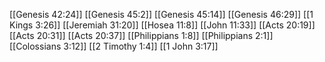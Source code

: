 [[Genesis 42:24]]
[[Genesis 45:2]]
[[Genesis 45:14]]
[[Genesis 46:29]]
[[1 Kings 3:26]]
[[Jeremiah 31:20]]
[[Hosea 11:8]]
[[John 11:33]]
[[Acts 20:19]]
[[Acts 20:31]]
[[Acts 20:37]]
[[Philippians 1:8]]
[[Philippians 2:1]]
[[Colossians 3:12]]
[[2 Timothy 1:4]]
[[1 John 3:17]]
